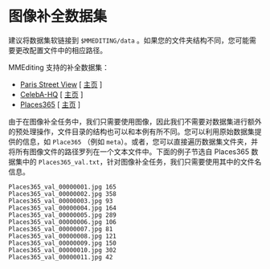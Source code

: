 # 图像补全数据集

建议将数据集软链接到 `$MMEDITING/data` 。如果您的文件夹结构不同，您可能需要更改配置文件中的相应路径。

MMEditing 支持的补全数据集：

- [Paris Street View](paris-street-view/README.md) \[ [主页](https://github.com/pathak22/context-encoder/issues/24) \]
- [CelebA-HQ](celeba-hq/README.md) \[ [主页](https://github.com/tkarras/progressive_growing_of_gans#preparing-datasets-for-training) \]
- [Places365](places365/README.md) \[ [主页](http://places2.csail.mit.edu/) \]

由于在图像补全任务中，我们只需要使用图像，因此我们不需要对数据集进行额外的预处理操作，文件目录的结构也可以和本例有所不同。您可以利用原始数据集提供的信息，如 `Place365` （例如 `meta`）。或者，您可以直接遍历数据集文件夹，并将所有图像文件的路径罗列在一个文本文件中。下面的例子节选自 Places365 数据集中的 `Places365_val.txt`，针对图像补全任务，我们只需要使用其中的文件名信息。

```
Places365_val_00000001.jpg 165
Places365_val_00000002.jpg 358
Places365_val_00000003.jpg 93
Places365_val_00000004.jpg 164
Places365_val_00000005.jpg 289
Places365_val_00000006.jpg 106
Places365_val_00000007.jpg 81
Places365_val_00000008.jpg 121
Places365_val_00000009.jpg 150
Places365_val_00000010.jpg 302
Places365_val_00000011.jpg 42
```
